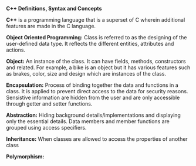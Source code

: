 **C++ Definitions, Syntax and Concepts**

**C++** is a programming language that is a superset of C wherein additional features are made in the C language.

**Object Oriented Programming:**
    Class is referred to as the designing of the user-defined data type. 
    It reflects the different entities, attributes and actions.
  
  
  **Object:**
  An instance of the class. It can have fields, methods, constructors and related. 
  For example, a bike is an object but it has various features such as brakes, color, size and design which are instances of the class.
    
 **Encapsulation:** 
  Process of binding together the data and functions in a class. It is applied to prevent direct access to the data for security reasons. 
  Sensistive information are hidden from the user and are only accessible through getter and setter functions.
    
 **Abstraction:** 
 Hiding background details/implementations and displaying only the essential details. 
 Data members and member functions are grouped using access specifiers.

**Inheritance:**
When classes are allowed to access the properties of another class

**Polymorphism:**
